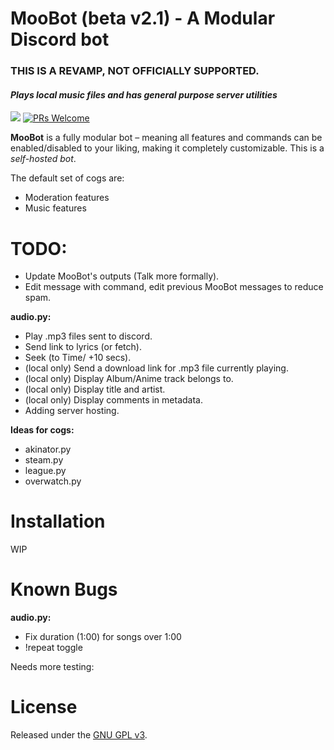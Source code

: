 # MooBot (beta v2.1) - A Modular Discord bot
### THIS IS A REVAMP, NOT OFFICIALLY SUPPORTED.
#### *Plays local music files and has general purpose server utilities*
[<img src="https://img.shields.io/badge/discord-py-blue.svg">](https://github.com/Rapptz/discord.py) [![PRs Welcome](https://img.shields.io/badge/PRs-welcome-brightgreen.svg?style=flat-square)](http://makeapullrequest.com)

**MooBot** is a fully modular bot – meaning all features and commands can be enabled/disabled to your liking, making it completely customizable. This is a *self-hosted bot*.

The default set of cogs are:
* Moderation features
* Music features

# TODO:
* Update MooBot's outputs (Talk more formally).
* Edit message with command, edit previous MooBot messages to reduce spam.

**audio.py:**
* Play .mp3 files sent to discord.
* Send link to lyrics (or fetch).
* Seek (to Time/ +10 secs).
* (local only) Send a download link for .mp3 file currently playing.
* (local only) Display Album/Anime track belongs to.
* (local only) Display title and artist.
* (local only) Display comments in metadata.
* Adding server hosting.

**Ideas for cogs:**
* akinator.py
* steam.py
* league.py
* overwatch.py

# Installation
WIP

# Known Bugs
**audio.py:**
* Fix duration (1:00) for songs over 1:00
* !repeat toggle

Needs more testing:

# License
Released under the [GNU GPL v3](LICENSE).
